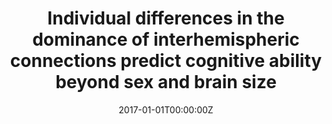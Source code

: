 ---
title: "Individual differences in the dominance of interhemispheric connections predict cognitive ability beyond sex and brain size"
authors:
- Kenia Martínez
- Joost Janssen
- Jose Ángel Pineda Pardo
- Susana Carmona
- Francisco J. Román
- Yasser Alemán Gómez
- David Garcia Garcia
- Sergio Escorial
- María Ángeles Quiroga
- Emiliano Santarnecchi
- Francisco J. Navas Sánchez
- Manuel Desco
- Celso Arango
- Roberto Colom
date: "2017-01-01T00:00:00Z"
doi: ""
publishDate: "2017-01-01T00:00:00Z"
publication_types: ["2"]
publication: "In *Neuroimage*"
tags:
- Otros
featured: false
links:
- name: Enlace al artículo
  url: https://pubmed.ncbi.nlm.nih.gov/28414185/
---